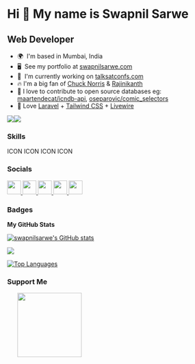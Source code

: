 Hi 👋 My name is Swapnil Sarwe
==============================

Web Developer
-------------

* 🌍  I'm based in Mumbai, India
* 🖥️  See my portfolio at [swapnilsarwe.com](http://swapnilsarwe.com)
* 🚀  I'm currently working on [talksatconfs.com](http://talksatconfs.com)
* 🔥 I'm a big fan of [Chuck Norris](https://www.icndb.com/) & [Rajinikanth](https://irkfdb.in/)
* 👯 I love to contribute to open source databases eg: [maartendecat/icndb-api](https://github.com/maartendecat/icndb-api), [oseparovic/comic_selectors](https://github.com/oseparovic/comic_selectors)
* 🧡 Love [Laravel](https://laravel.com) + [Tailwind CSS](https://tailwindcss.com) + [Livewire](https://livewire.laravel.com)

<a href="https://www.github.com/swapnilsarwe" target="_blank" rel="noreferrer"><img
src="https://img.shields.io/github/followers/swapnilsarwe?logo=github&style=for-the-badge&color=0891b2&labelColor=1c1917" /></a><a href="https://www.x.com/swapnilsarwe" target="_blank" rel="noreferrer"><img
src="https://img.shields.io/twitter/follow/swapnilsarwe?logo=twitter&style=for-the-badge&color=0891b2&labelColor=1c1917"
/></a>

### Skills


<p align="left">
ICON ICON ICON ICON
</p>


### Socials

<p align="left"> <a href="https://www.github.com/swapnilsarwe" target="_blank" rel="noreferrer"> <picture> <source media="(prefers-color-scheme: dark)" srcset="https://raw.githubusercontent.com/danielcranney/readme-generator/main/public/icons/socials/github-dark.svg" /> <source media="(prefers-color-scheme: light)" srcset="https://raw.githubusercontent.com/danielcranney/readme-generator/main/public/icons/socials/github.svg" /> <img src="https://raw.githubusercontent.com/danielcranney/readme-generator/main/public/icons/socials/github.svg" width="32" height="32" /> </picture> </a> <a href="http://www.instagram.com/swapnilsarwe" target="_blank" rel="noreferrer"> <picture> <source media="(prefers-color-scheme: dark)" srcset="undefined" /> <source media="(prefers-color-scheme: light)" srcset="https://raw.githubusercontent.com/danielcranney/readme-generator/main/public/icons/socials/instagram.svg" /> <img src="https://raw.githubusercontent.com/danielcranney/readme-generator/main/public/icons/socials/instagram.svg" width="32" height="32" /> </picture> </a> <a href="https://www.linkedin.com/in/swapnilsarwe" target="_blank" rel="noreferrer"> <picture> <source media="(prefers-color-scheme: dark)" srcset="undefined" /> <source media="(prefers-color-scheme: light)" srcset="https://raw.githubusercontent.com/danielcranney/readme-generator/main/public/icons/socials/linkedin.svg" /> <img src="https://raw.githubusercontent.com/danielcranney/readme-generator/main/public/icons/socials/linkedin.svg" width="32" height="32" /> </picture> </a> <a href="https://www.stackoverflow.com/users/194416/swapnilsarwe" target="_blank" rel="noreferrer"> <picture> <source media="(prefers-color-scheme: dark)" srcset="undefined" /> <source media="(prefers-color-scheme: light)" srcset="https://raw.githubusercontent.com/danielcranney/readme-generator/main/public/icons/socials/stackoverflow.svg" /> <img src="https://raw.githubusercontent.com/danielcranney/readme-generator/main/public/icons/socials/stackoverflow.svg" width="32" height="32" /> </picture> </a> <a href="https://www.x.com/swapnilsarwe" target="_blank" rel="noreferrer"> <picture> <source media="(prefers-color-scheme: dark)" srcset="https://raw.githubusercontent.com/danielcranney/readme-generator/main/public/icons/socials/twitter-dark.svg" /> <source media="(prefers-color-scheme: light)" srcset="https://raw.githubusercontent.com/danielcranney/readme-generator/main/public/icons/socials/twitter.svg" /> <img src="https://raw.githubusercontent.com/danielcranney/readme-generator/main/public/icons/socials/twitter.svg" width="32" height="32" /> </picture> </a></p>

### Badges

<b>My GitHub Stats</b>

<a href="http://www.github.com/swapnilsarwe"><img src="https://github-readme-stats.vercel.app/api?username=swapnilsarwe&show_icons=true&hide=&count_private=true&title_color=0891b2&text_color=ffffff&icon_color=0891b2&bg_color=1c1917&hide_border=true&show_icons=true" alt="swapnilsarwe's GitHub stats" /></a>

<a href="http://www.github.com/swapnilsarwe"><img src="https://github-readme-streak-stats.herokuapp.com/?user=swapnilsarwe&stroke=ffffff&background=1c1917&ring=0891b2&fire=0891b2&currStreakNum=ffffff&currStreakLabel=0891b2&sideNums=ffffff&sideLabels=ffffff&dates=ffffff&hide_border=true" /></a>

<a href="https://github.com/swapnilsarwe" align="left"><img src="https://github-readme-stats.vercel.app/api/top-langs/?username=swapnilsarwe&langs_count=10&title_color=0891b2&text_color=ffffff&icon_color=0891b2&bg_color=1c1917&hide_border=true&locale=en&custom_title=Top%20%Languages" alt="Top Languages" /></a>

### Support Me

<ul style="list-style-type: none; margin: 0;">

<li style="display: inline-block; margin-right: 0.25rem;"><a href="https://www.buymeacoffee.com/swapnilsarwe"><img src="https://cdn.buymeacoffee.com/buttons/v2/default-yellow.png" width="150"/></a></li>

</ul>
